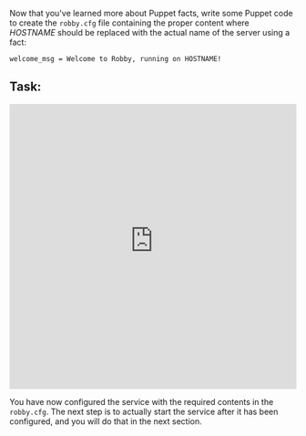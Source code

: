 Now that you've learned more about Puppet facts, write some Puppet code to create the `robby.cfg` file containing the proper content where *HOSTNAME* should be replaced with the actual name of the server using a fact:

`welcome_msg = Welcome to Robby, running on HOSTNAME!`

## Task:

<p><iframe src="https://magicbox.classroom.puppet.com/scenario/create_robby_cfg" width="100%" height="500px" frameborder="0"></iframe>
</p>

You have now configured the service with the required contents in the `robby.cfg`. The next step is to actually start the service after it has been configured, and you will do that in the next section.

